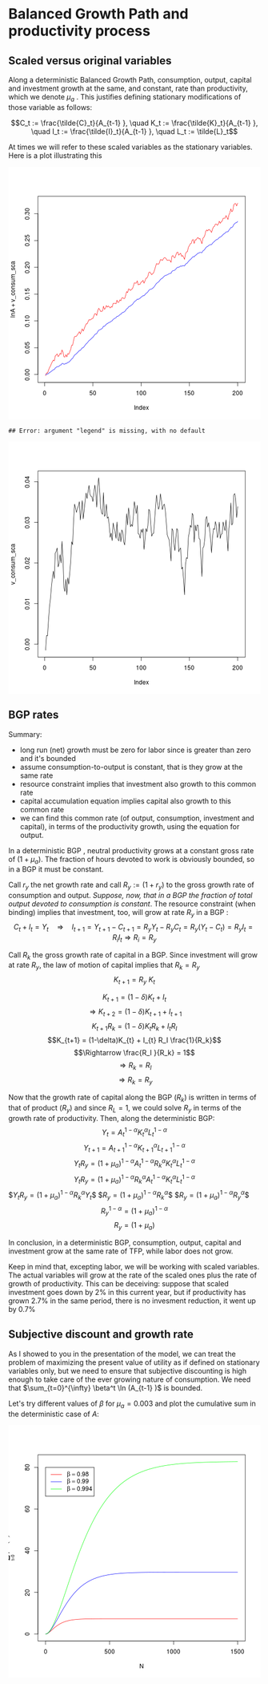 Balanced Growth Path and productivity process
========================================================

## Scaled versus original variables

Along a deterministic Balanced Growth Path, consumption, output, capital and investment growth at the same, and constant, rate than productivity, which we denote  $\mu_a$ . This justifies
defining stationary modifications of those variable as follows:

$$C_t := \frac{\tilde{C}_t}{A_{t-1}  }, \quad  K_t := \frac{\tilde{K}_t}{A_{t-1} }, \quad  I_t := \frac{\tilde{I}_t}{A_{t-1} }, \quad L_t := \tilde{L}_t$$

At times we will refer to these scaled variables as the stationary variables. Here is a plot illustrating this

<img src="figure/consumptionplot1.png" title="plot of chunk consumptionplot" alt="plot of chunk consumptionplot" style="display: block; margin: auto;" />

```
## Error: argument "legend" is missing, with no default
```

<img src="figure/consumptionplot2.png" title="plot of chunk consumptionplot" alt="plot of chunk consumptionplot" style="display: block; margin: auto;" />





## BGP rates 

Summary:
+ long run (net) growth must be zero for labor since is greater than zero and it's bounded
+ assume consumption-to-output is constant, that is they grow at the same rate
+ resource constraint implies that investment also growth to this common rate
+ capital accumulation equation implies capital also growth to this common rate
+ we can find this common rate (of output, consumption, investment and capital), in terms of the productivity growth,  using the equation for output.

In a deterministic BGP , neutral productivity grows at a constant gross
rate of $(1+\mu_a)$. The fraction of hours devoted to work is
obviously bounded, so in a BGP it must be constant.

Call $r_y$ the net growth rate and
call $R_y := (1+r_y)$ to the gross growth rate of consumption and
output. *Suppose, now, that in a BGP the fraction of total output
devoted to consumption is constant*. The resource constraint (when binding) implies that investment, too,
will grow at rate $R_y$ in a BGP :
$$C_t + I_t = Y_t \quad \Rightarrow \quad  I_{t+1} = Y_{t+1} - C_{t+1} = R_y Y_{t} - R_y C_{t} = R_y (Y_{t} -  C_{t}) = R_y I_{t} = R_i I_{t} \Rightarrow R_i = R_y$$

Call $R_k$ the gross growth rate of capital in a BGP. Since investment
will grow at rate $R_y$,
the law of motion of capital implies that
$R_k =  R_y$
$$K_{t+1} =  R_y  ~ K_t$$

$$K_{t+1} = (1-\delta) K_{t} +    I_t$$
$$\Rightarrow  K_{t+2} = (1-\delta) K_{t+1} +    I_{t+1}$$
$$K_{t+1} R_k = (1-\delta)K_{t} R_k  +   I_{t} R_I $$
$$K_{t+1}  = (1-\delta)K_{t}   +    I_{t} R_I  \frac{1}{R_k}$$
$$\Rightarrow   \frac{R_I }{R_k} = 1$$
$$\Rightarrow R_k = R_I  $$
$$\Rightarrow R_k = R_y  $$

Now that the growth rate of capital along the BGP ($R_k$) is written in
terms of that of product ($R_y$) and since $R_L = 1$, we could solve
$R_y$ in terms of the growth rate of productivity. Then, along the deterministic BGP:
$$Y_t = A_{t}^{1-\alpha} K_t^{\alpha} L_t^{1-\alpha}$$
$$Y_{t+1} = A_{t+1}^{1-\alpha} K_{t+1}^{\alpha} L_{t+1}^{1-\alpha}$$
$$Y_{t} R_y = (1+\mu_a)^{1-\alpha} A_{t}^{1-\alpha} R_{k}^{\alpha} K_{t}^{\alpha} L_{t}^{1-\alpha}$$
$$Y_{t} R_y = (1+\mu_a)^{1-\alpha} R_{k}^{\alpha} A_{t}^{1-\alpha}  K_{t}^{\alpha} L_{t}^{1-\alpha}$$
$$Y_{t} R_y = (1+\mu_a)^{1-\alpha} R_{k}^{\alpha} Y_t \$$
$$R_y = (1+\mu_a)^{1-\alpha} R_{k}^{\alpha}  \$$
$$R_y = (1+\mu_a)^{1-\alpha} R_{y}^{\alpha}  \$$
$$R_y^{1-\alpha}  = (1+\mu_a)^{1-\alpha}$$
$$R_y  = (1+\mu_a) $$

In conclusion, in a deterministic BGP, consumption, output, capital and investment grow at the same rate of TFP, while labor does not grow.

Keep in mind that, excepting labor, we will be working with scaled variables. The actual variables will grow at the rate of the scaled ones plus the rate of growth of productivity. This can be deceiving: suppose that scaled investment goes down by 2\% in this current year, but if productivity has grown 2.7\%  in the same period, there is no invesment reduction, it went up by 0.7%

## Subjective discount and growth rate
As I showed to you in the presentation of the model, we can treat the problem of maximizing the present value of utility as if defined on stationary variables only, but we need to ensure that subjective discounting is high enough to take care of the ever growing nature of consumption. We need that $\sum_{t=0}^{\infty}  \beta^t  \ln (A_{t-1}  )$ is bounded.

Let's try different values of $\beta$ for $\mu_a=0.003$ and plot the cumulative sum in the deterministic case of $A$:

<img src="figure/discountplot.png" title="plot of chunk discountplot" alt="plot of chunk discountplot" style="display: block; margin: auto;" />



